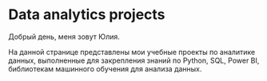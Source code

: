 # Data analytics projects 
Добрый день, меня зовут Юлия.

На данной странице представлены мои учебные проекты  по аналитике данных, выполненные для закрепления знаний по Python, SQL, Power BI, библиотекам машинного обучения для анализа данных.
